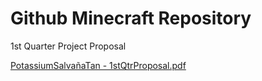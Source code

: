 # Github Minecraft Repository
1st Quarter Project Proposal

[PotassiumSalvañaTan - 1stQtrProposal.pdf](https://github.com/LinoSalvana/Proposal/files/9599570/PotassiumTan.-.1stQtrProposal.pdf)
